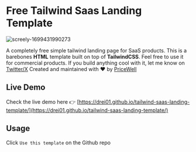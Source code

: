 # Free Tailwind Saas Landing Template

![screely-1699431990273](https://github.com/drei01/tailwind-saas-landing-template/assets/606847/bee01ecb-1e53-4d0b-b96b-ce266c111f1b)

A completely free simple tailwind landing page for SaaS products. This is a barebones **HTML** template built on top of **TailwindCSS**. Feel free to use it for commercial products. If you build anything cool with it, let me know on [Twitter/X](https://twitter.com/Matthew_Reid) Created and maintained with ❤️ by [PriceWell](https://pricwell.com)

## Live Demo

Check the live demo here 👉️ [https://drei01.github.io/tailwind-saas-landing-template/](https://drei01.github.io/tailwind-saas-landing-template/)

## Usage

Click `Use this template` on the Github repo
